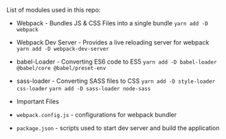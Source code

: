 List of modules used in this repo:

* Webpack - Bundles JS & CSS Files into a single bundle
`yarn add -D webpack`

* Webpack Dev Server - Provides a live reloading server for webpack
`yarn add -D webpack-dev-server`

* babel-Loader - Converting ES6 code to ES5
`yarn add -D babel-loader @babel/core @babel/preset-env`

* sass-loader - Converting SASS files to CSS
`yarn add -D style-loader css-loader`
`yarn add -D sass-loader node-sass`

- Important Files

* `webpack.config.js` - configurations for webpack bundler

* `package.json` - scripts used to start dev server and build the application